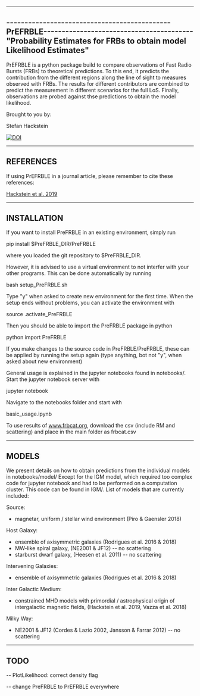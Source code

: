 ----------------------------------------------------------------------------------------------
---------------------------------------------PrEFRBLE-----------------------------------------
"Probability Estimates for FRBs to obtain model Likelihood Estimates"
----------------------------------------------------------------------------------------------

PrEFRBLE is a python package build to compare observations of Fast Radio Bursts (FRBs) to theoretical predictions. To this end, it predicts the contribution from the different regions along the line of sight to measures observed with FRBs. The results for different contributors are combined to predict the measurement in different scenarios for the full LoS. Finally, observations are probed against thse predictions to obtain the model likelihood.

Brought to you by:

Stefan Hackstein

[![DOI](https://zenodo.org/badge/DOI/10.5281/zenodo.3862636.svg)](https://doi.org/10.5281/zenodo.3862636)

----------------------------------------------------------------------------------------------
REFERENCES
----------------------------------------------------------------------------------------------

If using PrEFRBLE in a journal article, please remember to cite these references:

[Hackstein et al. 2019](https://doi.org/10.1093/mnras/stz2033)



----------------------------------------------------------------------------------------------
INSTALLATION
----------------------------------------------------------------------------------------------

If you want to install PreFRBLE in an existing environment, simply run

pip install $PreFRBLE_DIR/PreFRBLE

where you loaded the git repository to $PreFRBLE_DIR.


However, it is advised to use a virtual environment to not interfer with your other programs. This can be done automatically by running

bash setup_PreFRBLE.sh

Type "y" when asked to create new environment for the first time.
When the setup ends without problems, you can activate the environment with

source .activate_PreFRBLE

Then you should be able to import the PreFRBLE package in python

python
import PreFRBLE

If you make changes to the source code in PreFRBLE/PreFRBLE, these can be applied by running the setup again (type anything, bot not "y", when asked about new environment)

General usage is explained in the jupyter notebooks found in notebooks/. Start the jupyter notebook server with

jupyter notebook

Navigate to the notebooks folder and start with

basic_usage.ipynb



To use results of www.frbcat.org, download the csv (include RM and scattering) and place in the main folder as frbcat.csv 


----------------------------------------------------------------------------------------------
MODELS
----------------------------------------------------------------------------------------------

We present details on how to obtain predictions from the individual models in notebooks/model/
Except for the IGM model, which required too complex code for jupyter notebook and had to be performed on a computation cluster. This code can be found in IGM/. 
List of models that are currently included:

Source:
 - magnetar, uniform / stellar wind environment (Piro & Gaensler 2018)

Host Galaxy:
 - ensemble of axisymmetric galaxies (Rodrigues et al. 2016 & 2018)
 - MW-like spiral galaxy, (NE2001 & JF12) -- no scattering
 - starburst dwarf galaxy, (Heesen et al. 2011) -- no scattering

Intervening Galaxies:
 - ensemble of axisymmetric galaxies (Rodrigues et al. 2016 & 2018)

Inter Galactic Medium:
 - constrained MHD models with primordial / astrophysical origin of intergalactic magnetic fields, (Hackstein et al. 2019, Vazza et al. 2018)

Milky Way:
 - NE2001 & JF12  (Cordes & Lazio 2002, Jansson & Farrar 2012) -- no scattering






----------------------------------------------------------------------------------------------
TODO
----------------------------------------------------------------------------------------------

-- PlotLikelihood: correct density flag

-- change PreFRBLE to PrEFRBLE everywhere
